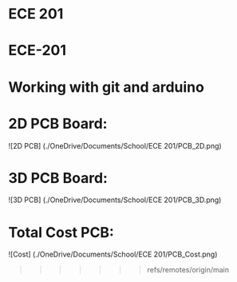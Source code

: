 ECE 201
=======
# ECE-201
# Working with git and arduino
# 2D PCB Board:
![2D PCB] (./OneDrive/Documents/School/ECE 201/PCB_2D.png)
# 3D PCB Board:
![3D PCB] (./OneDrive/Documents/School/ECE 201/PCB_3D.png)
# Total Cost PCB:
![Cost] (./OneDrive/Documents/School/ECE 201/PCB_Cost.png)
>>>>>>> refs/remotes/origin/main

